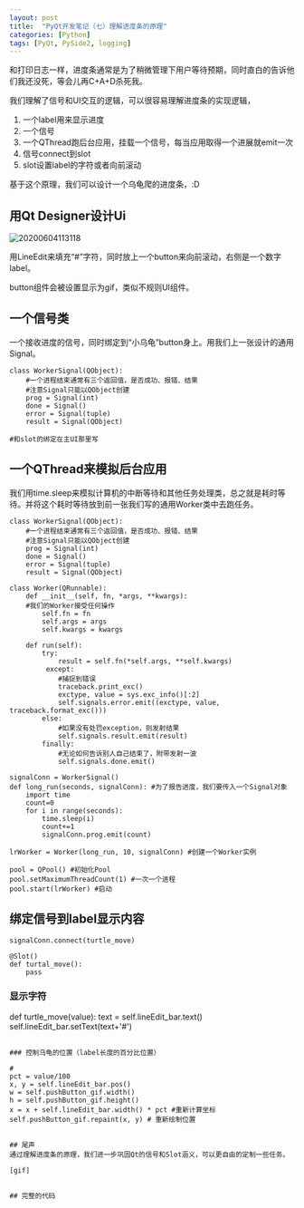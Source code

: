 ```yaml
---
layout: post
title:  "PyQt开发笔记（七）理解进度条的原理"
categories: [Python]
tags: [PyQt, PySide2, logging]
---
```


和打印日志一样，进度条通常是为了稍微管理下用户等待预期，同时直白的告诉他们我还没死，等会儿再C+A+D杀死我。

我们理解了信号和UI交互的逻辑，可以很容易理解进度条的实现逻辑，

1. 一个label用来显示进度
2. 一个信号
3. 一个QThread跑后台应用，挂载一个信号，每当应用取得一个进展就emit一次
4. 信号connect到slot
5. slot设置label的字符或者向前滚动

基于这个原理，我们可以设计一个乌龟爬的进度条，:D

## 用Qt Designer设计Ui
![20200604113118](https://52etf.oss-cn-beijing.aliyuncs.com/picgo/20200604113118.png)

用LineEdit来填充“#”字符，同时放上一个button来向前滚动，右侧是一个数字label。

button组件会被设置显示为gif，类似不规则UI组件。

## 一个信号类

一个接收进度的信号，同时绑定到“小乌龟”button身上。用我们上一张设计的通用Signal。
```
class WorkerSignal(QObject):
    #一个进程结束通常有三个返回值，是否成功、报错、结果
    #注意Signal只能以QObject创建
    prog = Signal(int)
    done = Signal()
    error = Signal(tuple)
    result = Signal(QObject)

#和slot的绑定在主UI那里写
```

## 一个QThread来模拟后台应用

我们用time.sleep来模拟计算机的中断等待和其他任务处理类，总之就是耗时等待。并将这个耗时等待放到前一张我们写的通用Worker类中去跑任务。

```
class WorkerSignal(QObject):
    #一个进程结束通常有三个返回值，是否成功、报错、结果
    #注意Signal只能以QObject创建
    prog = Signal(int)
    done = Signal()
    error = Signal(tuple)
    result = Signal(QObject)
    
class Worker(QRunnable):
    def __init__(self, fn, *args, **kwargs):
    #我们的Worker接受任何操作
        self.fn = fn
        self.args = args
        self.kwargs = kwargs
        
    def run(self):
        try:
            result = self.fn(*self.args, **self.kwargs)
         except:
            #捕捉到错误
            traceback.print_exc()
            exctype, value = sys.exc_info()[:2]
            self.signals.error.emit((exctype, value, traceback.format_exc()))
        else:
            #如果没有处罚exception，则发射结果
            self.signals.result.emit(result)
        finally:
            #无论如何告诉别人自己结束了，附带发射一波
            self.signals.done.emit()

signalConn = WorkerSignal()
def long_run(seconds, signalConn): #为了报告进度，我们要传入一个Signal对象
    import time
    count=0
    for i in range(seconds):
        time.sleep(i)
        count+=1
        signalConn.prog.emit(count)

lrWorker = Worker(long_run, 10, signalConn) #创建一个Worker实例

pool = QPool() #初始化Pool
pool.setMaximumThreadCount(1) #一次一个进程
pool.start(lrWorker) #启动
```

## 绑定信号到label显示内容

```
signalConn.connect(turtle_move)

@Slot()
def turtal_move():
    pass

```

### 显示字符
def turtle_move(value):
    text = self.lineEdit_bar.text()
    self.lineEdit_bar.setText(text+'#')
```

### 控制乌龟的位置（label长度的百分比位置）
```
    #
    pct = value/100
    x, y = self.lineEdit_bar.pos()
    w = self.pushButton_gif.width()
    h = self.pushButton_gif.height()
    x = x + self.lineEdit_bar.width() * pct #重新计算坐标
    self.pushButton_gif.repaint(x, y) # 重新绘制位置
```

## 尾声
通过理解进度条的原理，我们进一步巩固Qt的信号和Slot涵义，可以更自由的定制一些任务。

[gif]


## 完整的代码

